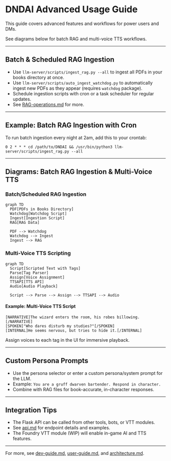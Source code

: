 # DNDAI Advanced Usage Guide

This guide covers advanced features and workflows for power users and DMs.

See diagrams below for batch RAG and multi-voice TTS workflows.

---

## Batch & Scheduled RAG Ingestion

- Use `llm-server/scripts/ingest_rag.py --all` to ingest all PDFs in your books directory at once.
- Use `llm-server/scripts/auto_ingest_watchdog.py` to automatically ingest new PDFs as they appear (requires `watchdog` package).
- Schedule ingestion scripts with cron or a task scheduler for regular updates.
- See [RAG-operations.md](../llm-server/RAG-operations.md) for more.

---

## Example: Batch RAG Ingestion with Cron

To run batch ingestion every night at 2am, add this to your crontab:

```
0 2 * * * cd /path/to/DNDAI && /usr/bin/python3 llm-server/scripts/ingest_rag.py --all
```

---

## Diagrams: Batch RAG Ingestion & Multi-Voice TTS

### Batch/Scheduled RAG Ingestion

```mermaid
graph TD
  PDF[PDFs in Books Directory]
  Watchdog[Watchdog Script]
  Ingest[Ingestion Script]
  RAG[RAG Data]

  PDF --> Watchdog
  Watchdog --> Ingest
  Ingest --> RAG
```

### Multi-Voice TTS Scripting

```mermaid
graph TD
  Script[Scripted Text with Tags]
  Parse[Tag Parser]
  Assign[Voice Assignment]
  TTSAPI[TTS API]
  Audio[Audio Playback]

  Script --> Parse --> Assign --> TTSAPI --> Audio
```

#### Example: Multi-Voice TTS Script

```
[NARRATIVE]The wizard enters the room, his robes billowing.[/NARRATIVE]
[SPOKEN]"Who dares disturb my studies?"[/SPOKEN]
[INTERNAL]He seems nervous, but tries to hide it.[/INTERNAL]
```

Assign voices to each tag in the UI for immersive playback.

---

## Custom Persona Prompts

- Use the persona selector or enter a custom persona/system prompt for the LLM.
- Example: `You are a gruff dwarven bartender. Respond in character.`
- Combine with RAG files for book-accurate, in-character responses.

---

## Integration Tips

- The Flask API can be called from other tools, bots, or VTT modules.
- See [api.md](./api.md) for endpoint details and examples.
- The Foundry VTT module (WIP) will enable in-game AI and TTS features.

---

For more, see [dev-guide.md](./dev-guide.md), [user-guide.md](./user-guide.md), and [architecture.md](./architecture.md).
